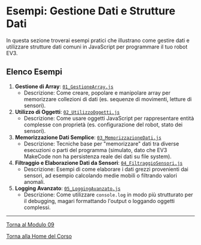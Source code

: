 # Esempi: Gestione Dati e Strutture Dati

In questa sezione troverai esempi pratici che illustrano come gestire dati e utilizzare strutture dati comuni in JavaScript per programmare il tuo robot EV3.

## Elenco Esempi

1.  **Gestione di Array**: [`01_GestioneArray.js`](./01_GestioneArray.js)
    *   Descrizione: Come creare, popolare e manipolare array per memorizzare collezioni di dati (es. sequenze di movimenti, letture di sensori).
2.  **Utilizzo di Oggetti**: [`02_UtilizzoOggetti.js`](./02_UtilizzoOggetti.js)
    *   Descrizione: Come usare oggetti JavaScript per rappresentare entità complesse con proprietà (es. configurazione del robot, stato dei sensori).
3.  **Memorizzazione Dati Semplice**: [`03_MemorizzazioneDati.js`](./03_MemorizzazioneDati.js)
    *   Descrizione: Tecniche base per "memorizzare" dati tra diverse esecuzioni o parti del programma (simulato, dato che EV3 MakeCode non ha persistenza reale dei dati su file system).
4.  **Filtraggio e Elaborazione Dati da Sensori**: [`04_FiltraggioSensori.js`](./04_FiltraggioSensori.js)
    *   Descrizione: Esempi di come elaborare i dati grezzi provenienti dai sensori, ad esempio calcolando medie mobili o filtrando valori anomali.
5.  **Logging Avanzato**: [`05_LoggingAvanzato.js`](./05_LoggingAvanzato.js)
    *   Descrizione: Come utilizzare `console.log` in modo più strutturato per il debugging, magari formattando l'output o loggando oggetti complessi.

---

[Torna al Modulo 09](../README.md)

[Torna alla Home del Corso](../../README.md)